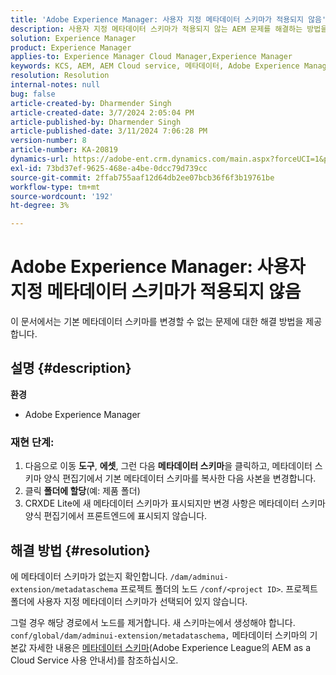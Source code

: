 ```yaml
---
title: 'Adobe Experience Manager: 사용자 지정 메타데이터 스키마가 적용되지 않음'
description: 사용자 지정 메타데이터 스키마가 적용되지 않는 AEM 문제를 해결하는 방법을 알아봅니다.
solution: Experience Manager
product: Experience Manager
applies-to: Experience Manager Cloud Manager,Experience Manager
keywords: KCS, AEM, AEM Cloud service, 메타데이터, Adobe Experience Manager
resolution: Resolution
internal-notes: null
bug: false
article-created-by: Dharmender Singh
article-created-date: 3/7/2024 2:05:04 PM
article-published-by: Dharmender Singh
article-published-date: 3/11/2024 7:06:28 PM
version-number: 8
article-number: KA-20819
dynamics-url: https://adobe-ent.crm.dynamics.com/main.aspx?forceUCI=1&pagetype=entityrecord&etn=knowledgearticle&id=bb7df1aa-8bdc-ee11-904d-6045bd006d92
exl-id: 73bd37ef-9625-468e-a4be-0dcc79d739cc
source-git-commit: 2ffab755aaf12d64db2ee07bcb36f6f3b19761be
workflow-type: tm+mt
source-wordcount: '192'
ht-degree: 3%

---
```


# Adobe Experience Manager: 사용자 지정 메타데이터 스키마가 적용되지 않음


이 문서에서는 기본 메타데이터 스키마를 변경할 수 없는 문제에 대한 해결 방법을 제공합니다.

## 설명 {#description}


<b>환경</b>

- Adobe Experience Manager


### <b>재현 단계:</b>

1. 다음으로 이동 <b>도구</b>, <b>에셋</b>, 그런 다음 <b>메타데이터 스키마</b>을 클릭하고, 메타데이터 스키마 양식 편집기에서 기본 메타데이터 스키마를 복사한 다음 사본을 변경합니다.
2. 클릭 <b>폴더에 할당</b>(예: 제품 폴더)
3. CRXDE Lite에 새 메타데이터 스키마가 표시되지만 변경 사항은 메타데이터 스키마 양식 편집기에서 프론트엔드에 표시되지 않습니다.



## 해결 방법 {#resolution}


에 메타데이터 스키마가 없는지 확인합니다. `/dam/adminui-extension/metadataschema` 프로젝트 폴더의 노드 `/conf/<project ID>`. 프로젝트 폴더에 사용자 지정 메타데이터 스키마가 선택되어 있지 않습니다.

그럴 경우 해당 경로에서 노드를 제거합니다. 새 스키마는에서 생성해야 합니다. `conf/global/dam/adminui-extension/metadataschema,` 메타데이터 스키마의 기본값 자세한 내용은 [메타데이터 스키마](https://experienceleague.adobe.com/docs/experience-manager-cloud-service/content/assets/manage/metadata-schemas.html)(Adobe Experience League의 AEM as a Cloud Service 사용 안내서)를 참조하십시오.
